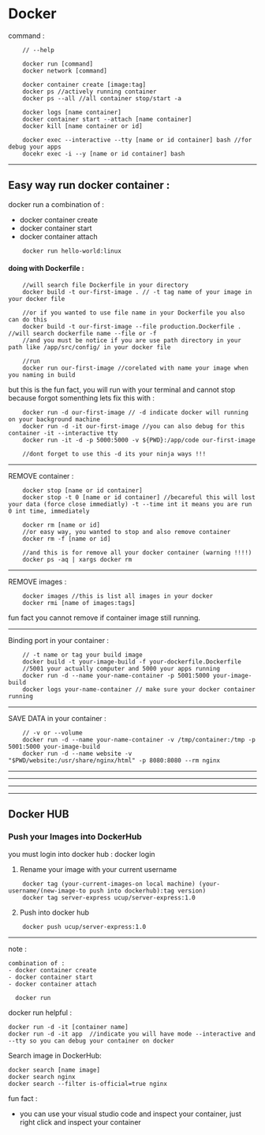 # Docker

command :
```
    // --help

    docker run [command]
    docker network [command]
    
    docker container create [image:tag]
    docker ps //actively running container
    docker ps --all //all container stop/start -a

    docker logs [name container]
    docker container start --attach [name container]
    docker kill [name container or id]

    docker exec --interactive --tty [name or id container] bash //for debug your apps
    docekr exec -i --y [name or id container] bash
```
---

## Easy way run docker container :
docker run a combination of :
- docker container create
- docker container start
- docker container attach

```
    docker run hello-world:linux
```

#### doing with Dockerfile :
```
    //will search file Dockerfile in your directory
    docker build -t our-first-image . // -t tag name of your image in your docker file 
    
    //or if you wanted to use file name in your Dockerfile you also can do this
    docker build -t our-first-image --file production.Dockerfile .    //will search dockerfile name --file or -f
    //and you must be notice if you are use path directory in your path like /app/src/config/ in your docker file

    //run
    docker run our-first-image //corelated with name your image when you naming in build 
```

but this is the fun fact, you will run with your terminal and cannot stop because forgot somenthing 
lets fix this with :
```
    docker run -d our-first-image // -d indicate docker will running on your background machine
    docker run -d -it our-first-image //you can also debug for this container -it --interactive tty
    docker run -it -d -p 5000:5000 -v ${PWD}:/app/code our-first-image

    //dont forget to use this -d its your ninja ways !!!
```
---

REMOVE container :
```
    docker stop [name or id container]
    docker stop -t 0 [name or id container] //becareful this will lost your data (force close immediatly) -t --time int it means you are run 0 int time, immediately

    docker rm [name or id]
    //or easy way, you wanted to stop and also remove container
    docker rm -f [name or id]

    //and this is for remove all your docker container (warning !!!!)
    docker ps -aq | xargs docker rm

```

---

REMOVE images :
```
    docker images //this is list all images in your docker
    docker rmi [name of images:tags]

```
fun fact you cannot remove if container image still running.

---

Binding port in your container :
```
    // -t name or tag your build image
    docker build -t your-image-build -f your-dockerfile.Dockerfile
    //5001 your actually computer and 5000 your apps running
    docker run -d --name your-name-container -p 5001:5000 your-image-build
    docker logs your-name-container // make sure your docker container running
```
---

SAVE DATA in your container :
```
    // -v or --volume
    docker run -d --name your-name-container -v /tmp/container:/tmp -p 5001:5000 your-image-build
    docker run -d --name website -v "$PWD/website:/usr/share/nginx/html" -p 8080:8080 --rm nginx
```

---
---
---
---


## Docker HUB

### Push your Images into DockerHub
you must login into docker hub : docker login

1. Rename your image with your current username
```
    docker tag (your-current-images-on local machine) (your-username/(new-image-to push into dockerhub):tag version)
    docker tag server-express ucup/server-express:1.0

```

2. Push into docker hub
```
    docker push ucup/server-express:1.0 
```

---
note :
```
combination of :
- docker container create
- docker container start
- docker container attach
  
  docker run
```

docker run helpful :
```
docker run -d -it [container name]
docker run -d -it app  //indicate you will have mode --interactive and --tty so you can debug your container on docker
```

Search image in DockerHub:
```
docker search [name image]
docker search nginx
docker search --filter is-official=true nginx
```

fun fact :
- you can use your visual studio code and inspect your container, just right click and inspect your container